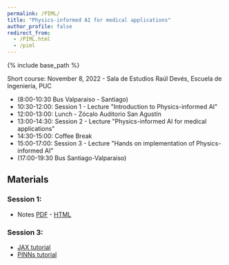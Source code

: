 ```yaml
---
permalink: /PIML/
title: "Physics-informed AI for medical applications"
author_profile: false
redirect_from: 
  - /PIML.html
  - /piml
---
```


{% include base_path %}

Short course: November 8, 2022 - Sala de Estudios Raúl Devés, Escuela de Ingeniería, PUC

- (8:00-10:30 Bus Valparaiso - Santiago)
- 10:30-12:00: Session 1 - Lecture "Introduction to Physics-informed AI"
- 12:00-13:00: Lunch - Zócalo Auditorio San Agustín
- 13:00-14:30: Session 2 - Lecture "Physics-informed AI for medical applications"
- 14:30-15:00: Coffee Break
- 15:00-17:00: Session 3 - Lecture "Hands on implementation of Physics-informed AI"
- (17:00-19:30 Bus Santiago-Valparaiso)

## Materials

### Session 1:

- Notes [PDF](../images/PINN_notes.pdf) - [HTML](https://fsahli.github.io/PINN-notes/quarto-test.html)

### Session 3:

- [JAX tutorial](https://colab.research.google.com/drive/1-Dg8UrOaEX_W-_1SAOXKypNCBbJe516a?usp=sharing)
- [PINNs tutorial](https://colab.research.google.com/drive/1sZd48rO_x4DpjuvsP-De8UbgTlwahTlB?usp=sharing)
